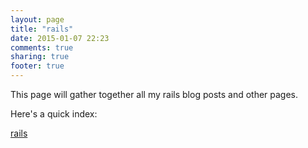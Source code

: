 ```yaml
---
layout: page
title: "rails"
date: 2015-01-07 22:23
comments: true
sharing: true
footer: true
---
```

This page will gather together all my rails blog posts and other pages.

Here's a quick index:

[rails](http://www.jason-michael.com/blog/categories/rails/)

